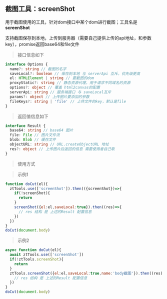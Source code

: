 <!--
 * @Author: xuxueliang
 * @Date: 2021-12-08 16:55:54
 * @LastEditTime: 2021-12-14 16:18:02
 * @LastEditors: xuxueliang
 * @Description: 
-->

## 截图工具：screenShot

用于截图使用的工具，针对dom接口中某个dom进行截图；工具名是 **screenShot**

支持截图保存到本地，上传到服务器（需要自己提供上传的api地址，和参数key），promise返回base64和file文件

>接口信息如下

```ts
interface Options {
  name?: string // 截图的名字
  saveLocal?: boolean // 保存到本地 与 serverApi 互斥，优先级更高
  el: HTMLElement | string // 要截图的dom
  proxyStatic?: string // 静态资源代理，用于请求不同域名的资源
  options?: object // 覆盖 html2canvas的配置
  serverApi: string // 服务端接口 与 saveLocal互斥
  params?: object // 上传图片要添加的参数
  fileKeys?: string | 'file' // 上传文件的key，默认是file
}
```

>返回值信息如下

```ts
interface Result {
  base64: string // base64 图片
  file: File // 图片文件流
  blob: Blob // 缓存文件
  objectURL: string // URL.createObjectURL 地址
  res?: object // 上传图片后返回的信息 需要使用者自己取
}
```

>使用方式

>示例1

```js
function doCut(el){
  ztTools.use(['screenShot']).then(({screenShot})=>{
    if(!screenShot){
      return
    }
    screenShot({el:el,saveLocal:true}).then((res)=>{
      // res 结构 是 上述的Result 配置信息
    })
  })
}
doCut(document.body)
```

>示例2

```js
async function doCut(el){
  await ztTools.use(['screenShot'])
  if(!ztTools.screenShot){
    return
  }
  ztTools.screenShot({el:el,saveLocal:true,name:'body截图'}).then((res)=>{
    // res 结构 是 上述的Result 配置信息
  })
}
doCut(document.body)
```
